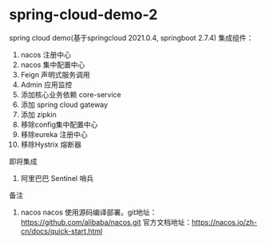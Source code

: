 # spring-cloud-demo-2
spring cloud demo(基于springcloud 2021.0.4, springboot 2.7.4)
集成组件：
1. nacos 注册中心
2. nacos 集中配置中心
3. Feign 声明式服务调用
4. Admin 应用监控
5. 添加核心业务依赖 core-service
6. 添加 spring cloud gateway
7. 添加 zipkin
8. 移除config集中配置中心
9. 移除eureka 注册中心
10. 移除Hystrix 熔断器

即将集成
1. 阿里巴巴 Sentinel 哨兵

备注
1. nacos
  nacos 使用源码编译部署。git地址：https://github.com/alibaba/nacos.git
  官方文档地址：https://nacos.io/zh-cn/docs/quick-start.html
